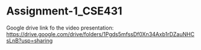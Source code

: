 # Assignment-1_CSE431
Google drive link fo the video presentation: https://drive.google.com/drive/folders/1Pgds5mfssDf0Xn34Axb1rDZauNHCsLnB?usp=sharing
